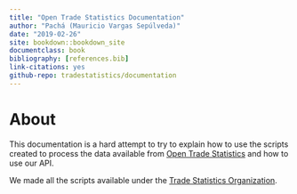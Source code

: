 ```yaml
--- 
title: "Open Trade Statistics Documentation"
author: "Pachá (Mauricio Vargas Sepúlveda)"
date: "2019-02-26"
site: bookdown::bookdown_site
documentclass: book
bibliography: [references.bib]
link-citations: yes
github-repo: tradestatistics/documentation
---
```


# About

This documentation is a hard attempt to try to explain how to use the scripts created to process the data available from [Open Trade Statistics](https://tradestatistics.io/) and how to use our API. 

We made all the scripts available under the [Trade Statistics Organization](https://github.com/tradestatistics).
